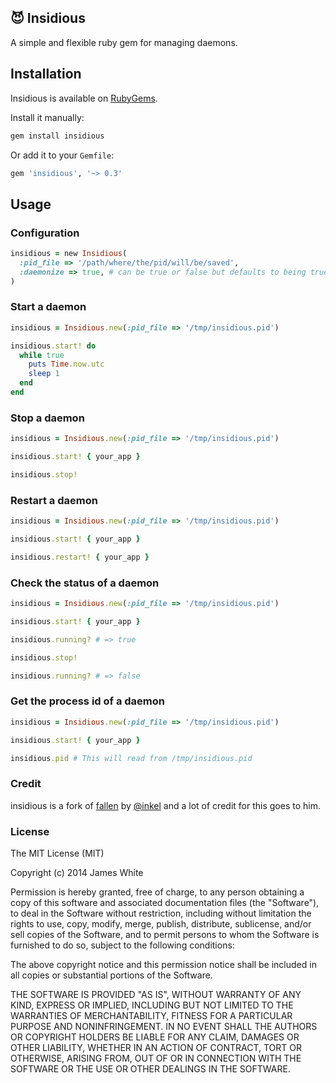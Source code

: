 😈 Insidious
----------

A simple and flexible ruby gem for managing daemons.

## Installation

Insidious is available on [RubyGems](https://rubygems.org/gems/insidious).

Install it manually:

```bash
gem install insidious
```

Or add it to your `Gemfile`:

```ruby
gem 'insidious', '~> 0.3'
```

## Usage

### Configuration

````ruby
insidious = new Insidious(
  :pid_file => '/path/where/the/pid/will/be/saved',
  :daemonize => true, # can be true or false but defaults to being true
)
````

### Start a daemon

````ruby
insidious = Insidious.new(:pid_file => '/tmp/insidious.pid')

insidious.start! do
  while true
    puts Time.now.utc
    sleep 1
  end
end
````

### Stop a daemon

````ruby
insidious = Insidious.new(:pid_file => '/tmp/insidious.pid')

insidious.start! { your_app }

insidious.stop!
````

### Restart a daemon

````ruby
insidious = Insidious.new(:pid_file => '/tmp/insidious.pid')

insidious.start! { your_app }

insidious.restart! { your_app }
````

### Check the status of a daemon

````ruby
insidious = Insidious.new(:pid_file => '/tmp/insidious.pid')

insidious.start! { your_app }

insidious.running? # => true

insidious.stop!

insidious.running? # => false
````

### Get the process id of a daemon

````ruby
insidious = Insidious.new(:pid_file => '/tmp/insidious.pid')

insidious.start! { your_app }

insidious.pid # This will read from /tmp/insidious.pid
````

### Credit

insidious is a fork of [fallen](https://github.com/inkel/fallen) by [@inkel](https://github.com/inkel) and a lot of credit for this goes to him.

### License

The MIT License (MIT)

Copyright (c) 2014 James White

Permission is hereby granted, free of charge, to any person obtaining a copy
of this software and associated documentation files (the "Software"), to deal
in the Software without restriction, including without limitation the rights
to use, copy, modify, merge, publish, distribute, sublicense, and/or sell
copies of the Software, and to permit persons to whom the Software is
furnished to do so, subject to the following conditions:

The above copyright notice and this permission notice shall be included in all
copies or substantial portions of the Software.

THE SOFTWARE IS PROVIDED "AS IS", WITHOUT WARRANTY OF ANY KIND, EXPRESS OR
IMPLIED, INCLUDING BUT NOT LIMITED TO THE WARRANTIES OF MERCHANTABILITY,
FITNESS FOR A PARTICULAR PURPOSE AND NONINFRINGEMENT. IN NO EVENT SHALL THE
AUTHORS OR COPYRIGHT HOLDERS BE LIABLE FOR ANY CLAIM, DAMAGES OR OTHER
LIABILITY, WHETHER IN AN ACTION OF CONTRACT, TORT OR OTHERWISE, ARISING FROM,
OUT OF OR IN CONNECTION WITH THE SOFTWARE OR THE USE OR OTHER DEALINGS IN THE
SOFTWARE.
